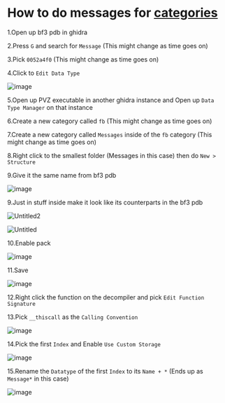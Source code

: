 # How to do messages for [categories](https://github.com/Twig6943/ProjectOutlawn/blob/main/GhidraNotes/BreeMsgs/Categories.h)

1.Open up bf3 pdb in ghidra

2.Press `G` and search for `Message` (This might change as time goes on)

3.Pick `0052a4f0` (This might change as time goes on)

4.Click to `Edit Data Type`

![image](https://github.com/user-attachments/assets/d35d281c-6bcc-4d9c-84af-20d5782eb59c)

5.Open up PVZ executable in another ghidra instance and Open up `Data Type Manager` on that instance

6.Create a new category called `fb` (This might change as time goes on)

7.Create a new category called `Messages` inside of the `fb` category (This might change as time goes on)

8.Right click to the smallest folder (Messages in this case) then do `New > Structure`

9.Give it the same name from bf3 pdb

![image](https://github.com/user-attachments/assets/fbcb91da-30f5-4748-9d92-07e2387f0511)

9.Just  in stuff inside make it look like its counterparts in the bf3 pdb

![Untitled2](https://github.com/user-attachments/assets/708faa81-0b61-45a5-9c84-2f1c98ab4407)

![Untitled](https://github.com/user-attachments/assets/f7024224-f8af-4053-8b83-7ed5c7c83b30)

10.Enable pack

![image](https://github.com/user-attachments/assets/8f6e6175-4224-4c3b-8d72-5af38553ab76)

11.Save

![image](https://github.com/user-attachments/assets/f76cd6a4-f5d5-439f-8c2c-cb592f2b2738)

12.Right click the function on the decompiler and pick `Edit Function Signature`

13.Pick `__thiscall` as the `Calling Convention`

![image](https://github.com/user-attachments/assets/24cbab30-6774-4014-8ec2-e136f5acfa4c)

14.Pick the first `Index` and Enable `Use Custom Storage`

![image](https://github.com/user-attachments/assets/036f7556-7131-40e0-addb-9ec7d0b70eed)

15.Rename the `Datatype` of the first `Index` to its `Name + *` (Ends up as `Message*` in this case)

![image](https://github.com/user-attachments/assets/5009098c-df94-407a-8874-14fa7ea1c33a)
